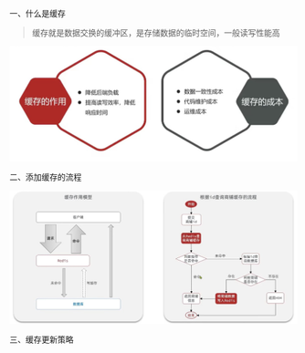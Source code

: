 一、什么是缓存

> 缓存就是数据交换的缓冲区，是存储数据的临时空间，一般读写性能高

![](img/缓存的优缺点.jpg)



二、添加缓存的流程

![](img/redis缓存作用模型.jpg)



三、缓存更新策略